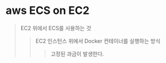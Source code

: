 # aws ECS on EC2

> EC2 위에서 ECS를 사용하는 것
>
> > EC2 인스턴스 위에서 Docker 컨테이너를 실행하는 방식
> >
> > > 고정된 과금이 발생한다.

